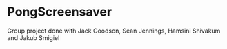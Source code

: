 # PongScreensaver
Group project done with Jack Goodson, Sean Jennings, Hamsini Shivakum and Jakub Smigiel
